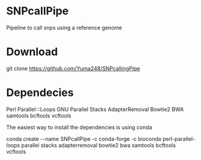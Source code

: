 # SNPcallPipe
Pipeline to call snps using a reference genome

# Download
git clone https://github.com/Yuma248/SNPcallingPipe
  
# Dependecies 

Perl Parallel:::Loops
GNU Parallel
Stacks
AdapterRemoval
Bowtie2
BWA
samtools
bcftools
vcftools

The easiest way to install the dependencies is using conda 

conda create --name SNPcallPipe -c conda-forge -c bioconda perl-parallel-loops parallel stacks adapterremoval bowtie2 bwa samtools bcftools vcftools


